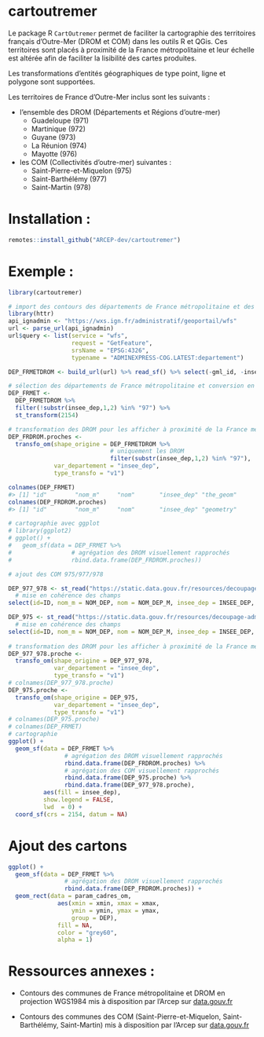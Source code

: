 
<!-- README.md is generated from README.Rmd. Please edit that file -->

# cartoutremer

<!-- badges: start -->

<!-- badges: end -->

Le package R `CartOutremer` permet de faciliter la cartographie des
territoires français d’Outre-Mer (DROM et COM) dans les outils R et
QGis. Ces territoires sont placés à proximité de la France
métropolitaine et leur échelle est altérée afin de faciliter la
lisibilité des cartes produites.

Les transformations d’entités géographiques de type point, ligne et
polygone sont supportées.

Les territoires de France d’Outre-Mer inclus sont les suivants :

  - l’ensemble des DROM (Départements et Régions d’outre-mer)
      - Guadeloupe (971)
      - Martinique (972)
      - Guyane (973)
      - La Réunion (974)
      - Mayotte (976)
  - les COM (Collectivités d’outre-mer) suivantes :
      - Saint-Pierre-et-Miquelon (975)
      - Saint-Barthélémy (977)
      - Saint-Martin (978)

# Installation :

``` r
remotes::install_github("ARCEP-dev/cartoutremer")
```

# Exemple :

``` r
library(cartoutremer)

# import des contours des départements de France métropolitaine et des DROM en projection WGS1984 via l'API IGN 
library(httr)
api_ignadmin <- "https://wxs.ign.fr/administratif/geoportail/wfs"
url <- parse_url(api_ignadmin)
url$query <- list(service = "wfs",
                  request = "GetFeature",
                  srsName = "EPSG:4326",
                  typename = "ADMINEXPRESS-COG.LATEST:departement")

DEP_FRMETDROM <- build_url(url) %>% read_sf() %>% select(-gml_id, -insee_reg)

# sélection des départements de France métropolitaine et conversion en projection conforme (RGF 93)
DEP_FRMET <-
  DEP_FRMETDROM %>%
  filter(!substr(insee_dep,1,2) %in% "97") %>%
  st_transform(2154)

# transformation des DROM pour les afficher à proximité de la France métropolitaine
DEP_FRDROM.proches <-
  transfo_om(shape_origine = DEP_FRMETDROM %>%
                             # uniquement les DROM
                             filter(substr(insee_dep,1,2) %in% "97"),
             var_departement = "insee_dep",
             type_transfo = "v1")

colnames(DEP_FRMET)
#> [1] "id"        "nom_m"     "nom"       "insee_dep" "the_geom"
colnames(DEP_FRDROM.proches)
#> [1] "id"        "nom_m"     "nom"       "insee_dep" "geometry"

# cartographie avec ggplot 
# library(ggplot2)
# ggplot() +
#   geom_sf(data = DEP_FRMET %>%
#                 # agrégation des DROM visuellement rapprochés
#                 rbind.data.frame(DEP_FRDROM.proches))
```

``` r
# ajout des COM 975/977/978

DEP_977_978 <- st_read("https://static.data.gouv.fr/resources/decoupage-administratif-des-com-st-martin-et-st-barthelemy-et-com-saint-pierre-et-miquelon-format-admin-express/20220506-142254/departement.geojson",quiet = TRUE) %>%
  # mise en cohérence des champs
select(id=ID, nom_m = NOM_DEP, nom = NOM_DEP_M, insee_dep = INSEE_DEP, the_geom = geometry)

DEP_975 <- st_read("https://static.data.gouv.fr/resources/decoupage-administratif-des-com-st-martin-et-st-barthelemy-et-com-saint-pierre-et-miquelon-format-admin-express/20220506-142220/departement.geojson",quiet = TRUE) %>%
  # mise en cohérence des champs
select(id=ID, nom_m = NOM_DEP, nom = NOM_DEP_M, insee_dep = INSEE_DEP, the_geom = geometry)
  
# transformation des DROM pour les afficher à proximité de la France métropolitaine
DEP_977_978.proche <-
  transfo_om(shape_origine = DEP_977_978,
             var_departement = "insee_dep",
             type_transfo = "v1")
# colnames(DEP_977_978.proche)
DEP_975.proche <-
  transfo_om(shape_origine = DEP_975,
             var_departement = "insee_dep",
             type_transfo = "v1")
# colnames(DEP_975.proche)
# colnames(DEP_FRMET)
# cartographie 
ggplot() +
  geom_sf(data = DEP_FRMET %>%
                # agrégation des DROM visuellement rapprochés
                rbind.data.frame(DEP_FRDROM.proches) %>%
                # agrégation des COM visuellement rapprochés
                rbind.data.frame(DEP_975.proche) %>%
                rbind.data.frame(DEP_977_978.proche),
          aes(fill = insee_dep),
          show.legend = FALSE,
          lwd  = 0) +
  coord_sf(crs = 2154, datum = NA)
```

# Ajout des cartons

``` r
ggplot() +
  geom_sf(data = DEP_FRMET %>%
                # agrégation des DROM visuellement rapprochés
                rbind.data.frame(DEP_FRDROM.proches)) +
  geom_rect(data = param_cadres_om,
              aes(xmin = xmin, xmax = xmax, 
                  ymin = ymin, ymax = ymax, 
                  group = DEP),
              fill = NA,
              color = "grey60",
              alpha = 1)
```

# Ressources annexes :

  - Contours des communes de France métropolitaine et DROM en projection
    WGS1984 mis à disposition par l’Arcep sur
    [data.gouv.fr](https://www.data.gouv.fr/fr/datasets/contours-communes-france-administrative-format-admin-express-avec-arrondissements/)

  - Contours des communes des COM (Saint-Pierre-et-Miquelon,
    Saint-Barthélémy, Saint-Martin) mis à disposition par l’Arcep sur
    [data.gouv.fr](https://www.data.gouv.fr/fr/datasets/decoupage-administratif-des-com-st-martin-et-st-barthelemy-et-com-saint-pierre-et-miquelon-format-admin-express/)
